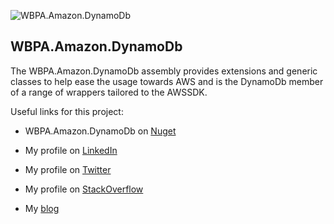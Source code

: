 ![WBPA.Amazon.DynamoDb](https://nblcdn.net/themes/weubphoria.dk/nuget/wbpa-awssdk-dynamodb.png?v=1)

WBPA.Amazon.DynamoDb
----------------
The WBPA.Amazon.DynamoDb assembly provides extensions and generic classes to help ease the usage towards AWS and is the DynamoDb member of a range of wrappers tailored to the AWSSDK.

Useful links for this project:

* WBPA.Amazon.DynamoDb on [Nuget](https://www.nuget.org/packages/WBPA.Amazon.DynamoDb/)

* My profile on [LinkedIn](http://dk.linkedin.com/in/gimlichael)
* My profile on [Twitter](https://twitter.com/gimlichael)
* My profile on [StackOverflow](http://stackoverflow.com/users/175073/michael-mortensen)
* My [blog](http://www.cuemon.net/blog/)
